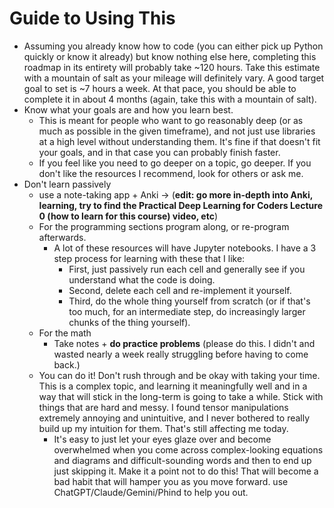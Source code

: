 # Guide to Using This

* Assuming you already know how to code (you can either pick up Python quickly or know it already) but know nothing else here, completing this roadmap in its entirety will probably take \~120 hours. Take this estimate with a mountain of salt as your mileage will definitely vary. A good target goal to set is \~7 hours a week. At that pace, you should be able to complete it in about 4 months (again, take this with a mountain of salt). &#x20;
* Know what your goals are and how you learn best.&#x20;
  * This is meant for people who want to go reasonably deep (or as much as possible in the given timeframe), and not just use libraries at a high level without understanding them. It's fine if that doesn't fit your goals, and in that case you can probably finish faster.&#x20;
  * If you feel like you need to go deeper on a topic, go deeper. If you don't like the resources I recommend, look for others or ask me.&#x20;
* Don't learn passively
  * use a note-taking app + Anki -> (**edit: go more in-depth into Anki, learning, try to find the Practical Deep Learning for Coders Lecture 0 (how to learn for this course) video, etc**)
  * For the programming sections program along, or re-program afterwards.&#x20;
    * A lot of these resources will have Jupyter notebooks. I have a 3 step process for learning with these that I like:
      * First, just passively run each cell and generally see if you understand what the code is doing.&#x20;
      * Second, delete each cell and re-implement it yourself.&#x20;
      * Third, do the whole thing yourself from scratch (or if that's too much, for an intermediate step, do increasingly larger chunks of the thing yourself).&#x20;
  * For the math&#x20;
    * Take notes + **do practice problems** (please do this. I didn't and wasted nearly a week really struggling before having to come back.)
  * You can do it! Don't rush through and be okay with taking your time. This is a complex topic, and learning it meaningfully well and in a way that will stick in the long-term is going to take a while. Stick with things that are hard and messy. I found tensor manipulations extremely annoying and unintuitive, and I never bothered to really build up my intuition for them. That's still affecting me today.&#x20;
    * It's easy to just let your eyes glaze over and become overwhelmed when you come across complex-looking equations and diagrams and difficult-sounding words and then to end up just skipping it. Make it a point not to do this! That will become a bad habit that will hamper you as you move forward. use ChatGPT/Claude/Gemini/Phind to help you out.
